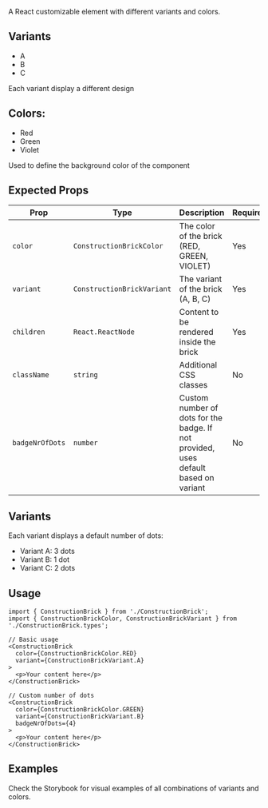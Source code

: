 A React customizable element with different variants and colors.

## Variants
- A
- B
- C

Each variant display a different design

## Colors:
- Red
- Green
- Violet

Used to define the background color of the component

## Expected Props

| Prop | Type | Description | Required |
|------|------|-------------|----------|
| `color` | `ConstructionBrickColor` | The color of the brick (RED, GREEN, VIOLET) | Yes |
| `variant` | `ConstructionBrickVariant` | The variant of the brick (A, B, C) | Yes |
| `children` | `React.ReactNode` | Content to be rendered inside the brick | Yes |
| `className` | `string` | Additional CSS classes | No |
| `badgeNrOfDots` | `number` | Custom number of dots for the badge. If not provided, uses default based on variant | No |

## Variants

Each variant displays a default number of dots:
- Variant A: 3 dots
- Variant B: 1 dot
- Variant C: 2 dots

## Usage

```tsx
import { ConstructionBrick } from './ConstructionBrick';
import { ConstructionBrickColor, ConstructionBrickVariant } from './ConstructionBrick.types';

// Basic usage
<ConstructionBrick
  color={ConstructionBrickColor.RED}
  variant={ConstructionBrickVariant.A}
>
  <p>Your content here</p>
</ConstructionBrick>

// Custom number of dots
<ConstructionBrick
  color={ConstructionBrickColor.GREEN}
  variant={ConstructionBrickVariant.B}
  badgeNrOfDots={4}
>
  <p>Your content here</p>
</ConstructionBrick>
```

## Examples

Check the Storybook for visual examples of all combinations of variants and colors.